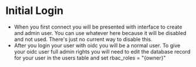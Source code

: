 # Initial Login

-  When you first connect you will be presented with interface to create and admin user.
You can use whatever here because it will be disabled and not used.
There's just no current way to disable this.
-  After you login your user with oidc you will be a normal user.
To give your oidc user full admin rights you will need to edit the database record for your user in the users table and set rbac_roles = "{owner}"